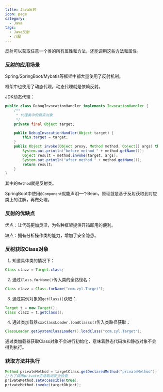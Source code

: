 ```yaml
---
title: Java反射
icon: page
category:
  - Java
tags:
  - Java反射
  - 八股
---
```



反射可以获取任意一个类的所有属性和方法，还能调用这些方法和属性。
<!-- more -->
### 反射的应用场景

Spring/SpringBoot/Mybatis等框架中都大量使用了反射机制。

框架中也使用了动态代理，动态代理就是依赖反射。

JDK动态代理：

```java
public class DebugInvocationHandler implements InvocationHandler {
    /**
     * 代理类中的真实对象
     */
    private final Object target;

    public DebugInvocationHandler(Object target) {
        this.target = target;
    }
    public Object invoke(Object proxy, Method method, Object[] args) throws InvocationTargetException, IllegalAccessException {
        System.out.println("before method " + method.getName());
        Object result = method.invoke(target, args);
        System.out.println("after method " + method.getName());
        return result;
    }
}
```

其中的`Method`就是反射类。

SpringBoot中使用`@Component`就能声明一个Bean，原理就是基于反射获取到对应类上的注解，再做处理。

### 反射的优缺点

优点：让代码更加灵活，为各种框架提供开箱即用的便利。

缺点：拥有分析操作类的能力，增加了安全隐患。

### 反射获取Class对象

1. 知道具体类的情况下：

```java
Class clazz = Target.class;
```

2. 通过`Class.forName()`传入类的全路径名：

```java
Class clazz = Class.forName("com.zyl.Target");
```

3. 通过实例对象的`getClass()`获取：

```java
Target t = new Target();
Class clazz = t.getClass();
```

4. 通过类加载器`xxxClassLoader.loadClasss()`传入类路径获取：

```java
ClassLoader.getSystemClassLoader().loadClass("com.zyl.Target");
```

通过类加载器获取Class对象不会进行初始化，意味着静态代码块和静态对象不会得到执行。

### 获取方法并执行

```java
Method privateMethod = targetClass.getDeclaredMethod("privateMethod");
//为了调用private方法取消安全检查
privateMethod.setAccessible(true);
privateMethod.invoke(targetObject);
```
